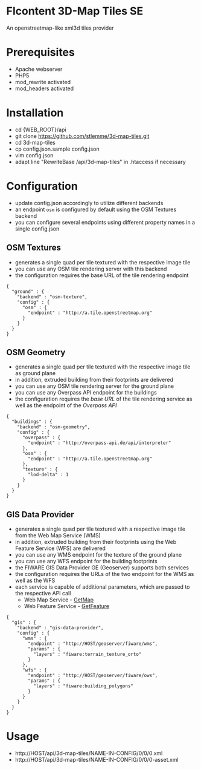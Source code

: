 FIcontent 3D-Map Tiles SE
=====================

An openstreetmap-like xml3d tiles provider

Prerequisites
=====================

* Apache webserver
* PHP5
* mod_rewrite activated
* mod_headers activated

Installation
=====================

- cd {WEB_ROOT}/api
- git clone https://github.com/stlemme/3d-map-tiles.git
- cd 3d-map-tiles
- cp config.json.sample config.json
- vim config.json
- adapt line "RewriteBase /api/3d-map-tiles" in .htaccess if necessary

Configuration
=====================
 - update config.json accordingly to utilize different backends
 - an endpoint `osm` is configured by default using the OSM Textures backend
 - you can configure several endpoints using different property names in a single config.json

## OSM Textures
 - generates a single quad per tile textured with the respective image tile
 - you can use any OSM tile rendering server with this backend
 - the configuration requires the base URL of the tile rendering endpoint
```
{
  "ground" : {
    "backend" : "osm-texture",
    "config" : {
	  "osm" : {
        "endpoint" : "http://a.tile.openstreetmap.org"
	  }
    }
  }
}
```

## OSM Geometry
 - generates a single quad per tile textured with the respective image tile as ground plane
 - in addition, extruded building from their footprints are delivered
 - you can use any OSM tile rendering server for the ground plane
 - you can use any Overpass API endpoint for the buildings
 - the configuration requires the *base URL* of the tile rendering service as well as the endpoint of the *Overpass API*
```
{
  "buildings" : {
    "backend" : "osm-geometry",
    "config" : {
      "overpass" : {
	    "endpoint" : "http://overpass-api.de/api/interpreter"
	  },
      "osm" : {
        "endpoint" : "http://a.tile.openstreetmap.org"
      },
	  "texture" : {
	    "lod-delta" : 1
      }
    }
  }
}
```

## GIS Data Provider
 - generates a single quad per tile textured with a respective image tile from the Web Map Service (WMS)
 - in addition, extruded building from their footprints using the Web Feature Service (WFS) are delivered
 - you can use any WMS endpoint for the texture of the ground plane
 - you can use any WFS endpoint for the building footprints
 - the FIWARE GIS Data Provider GE (Geoserver) supports both services
 - the configuration requires the URLs of the two endpoint for the WMS as well as the WFS
 - each service is capable of additional parameters, which are passed to the respective API call
   - Web Map Service - [GetMap](http://docs.geoserver.org/stable/en/user/services/wms/reference.html#getmap)
   - Web Feature Service - [GetFeature](http://docs.geoserver.org/latest/en/user/services/wfs/reference.html#getfeature)
```
{
  "gis" : {
    "backend" : "gis-data-provider",
    "config" : {
      "wms" : {
        "endpoint" : "http://HOST/geoserver/fiware/wms",
        "params" : {
          "layers" : "fiware:terrain_texture_orto"
        }
      },
      "wfs" : {
        "endpoint" : "http://HOST/geoserver/fiware/ows",
        "params" : {
          "layers" : "fiware:building_polygons"
        }
      }
    }
  }
}
```

Usage
=====================

- http://HOST/api/3d-map-tiles/NAME-IN-CONFIG/0/0/0.xml
- http://HOST/api/3d-map-tiles/NAME-IN-CONFIG/0/0/0-asset.xml
